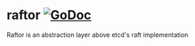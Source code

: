 # raftor [![GoDoc](https://godoc.org/github.com/blacklistdata/raftor?status.png)](https://godoc.org/github.com/blacklistdata/raftor)
Raftor is an abstraction layer above etcd's raft implementation
